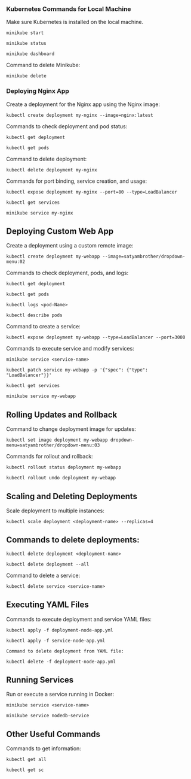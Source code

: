 ### Kubernetes Commands for Local Machine

Make sure Kubernetes is installed on the local machine.

```
minikube start
```

```
minikube status
```

```
minikube dashboard

```

Command to delete Minikube:

```
minikube delete

```

### Deploying Nginx App

Create a deployment for the Nginx app using the Nginx image:

```
kubectl create deployment my-nginx --image=nginx:latest

```

Commands to check deployment and pod status:

```
kubectl get deployment

```
```
kubectl get pods
```

Command to delete deployment:

```
kubectl delete deployment my-nginx
```

Commands for port binding, service creation, and usage:

```
kubectl expose deployment my-nginx --port=80 --type=LoadBalancer
```
```
kubectl get services
```
```
minikube service my-nginx
```


## Deploying Custom Web App

Create a deployment using a custom remote image:

```
kubectl create deployment my-webapp --image=satyambrother/dropdown-menu:02
```

Commands to check deployment, pods, and logs:

```
kubectl get deployment
```

```
kubectl get pods
```
```
kubectl logs <pod-Name>
```
```
kubectl describe pods
```

Command to create a service:

```
kubectl expose deployment my-webapp --type=LoadBalancer --port=3000
```

Commands to execute service and modify services:

```
minikube service <service-name>
```
```
kubectl patch service my-webapp -p '{"spec": {"type": "LoadBalancer"}}'
```

```
kubectl get services
```

```
minikube service my-webapp
```

## Rolling Updates and Rollback

Command to change deployment image for updates:

```
kubectl set image deployment my-webapp dropdown-menu=satyambrother/dropdown-menu:03
```

Commands for rollout and rollback:

```
kubectl rollout status deployment my-webapp
```
```
kubectl rollout undo deployment my-webapp
```


## Scaling and Deleting Deployments

Scale deployment to multiple instances:

```
kubectl scale deployment <deployment-name> --replicas=4
```

## Commands to delete deployments:

```
kubectl delete deployment <deployment-name>
```
```
kubectl delete deployment --all
```


Command to delete a service:

```
kubectl delete service <service-name>
```

## Executing YAML Files

Commands to execute deployment and service YAML files:

```
kubectl apply -f deployment-node-app.yml
```

```
kubectl apply -f service-node-app.yml
```

```
Command to delete deployment from YAML file:
```

```
kubectl delete -f deployment-node-app.yml
```

## Running Services
Run or execute a service running in Docker:

```
minikube service <service-name>
```

```
minikube service nodedb-service
```

## Other Useful Commands
Commands to get information:

```
kubectl get all
```

```
kubectl get sc
```
